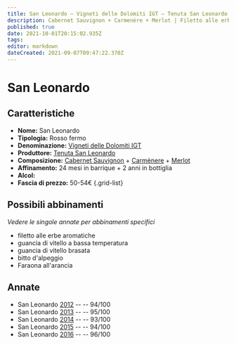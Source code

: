 ```yaml
---
title: San Leonardo – Vigneti delle Dolomiti IGT – Tenuta San Leonardo – Trentino (IT)
description: Cabernet Sauvignon + Carmenère + Merlot | Filetto alle erbe aromatiche – Guancia di vitello a bassa temperatura/brasata – Bitto d'alpeggio – Faraona all'arancia
published: true
date: 2021-10-01T20:15:02.935Z
tags: 
editor: markdown
dateCreated: 2021-09-07T09:47:22.370Z
---
```


# San Leonardo

## Caratteristiche
- **Nome:** San Leonardo 
- **Tipologia:** Rosso fermo
- **Denominazione:** [Vigneti delle Dolomiti IGT](/denominazioni/Italia/Trentino/IGT/Vigneti-delle-Dolomiti)
- **Produttore:** [Tenuta San Leonardo](/produttori/Italia/Trentino/Tenuta-San-Leonardo) 
- **Composizione:** [Cabernet Sauvignon](/vitigni/Francia/cabernet-sauvignon) + [Carmènere](/vitigni/Francia/carmenere.md) + [Merlot](/vitigni/Francia/merlot)
- **Affinamento:** 24 mesi in barrique + 2 anni in bottiglia 
- **Alcol:**
- **Fascia di prezzo:** 50-54€
{.grid-list}


## Possibili abbinamenti
*Vedere le singole annate per abbinamenti specifici*

- filetto alle erbe aromatiche
- guancia di vitello a bassa temperatura
- guancia di vitello brasata
- bitto d'alpeggio
- Faraona all'arancia

## Annate
- San Leonardo [2012](vini/Italia/Trentino/Tenuta-San-Leonardo/San-Leonardo/2012) -- <span class="star-5"></span> -- 94/100
- San Leonardo [2013](vini/Italia/Trentino/Tenuta-San-Leonardo/San-Leonardo/2013) -- <span class="star-5"></span> -- 95/100
- San Leonardo [2014](vini/Italia/Trentino/Tenuta-San-Leonardo/San-Leonardo/2014) -- <span class="star-5"></span> -- 93/100
- San Leonardo [2015](vini/Italia/Trentino/Tenuta-San-Leonardo/San-Leonardo/2015) -- <span class="star-5"></span> -- 94/100
- San Leonardo [2016](vini/Italia/Trentino/Tenuta-San-Leonardo/San-Leonardo/2016) -- <span class="star-5"></span> -- 96/100


